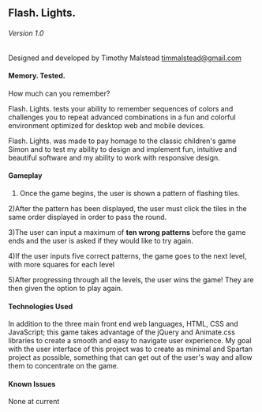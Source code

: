 ## Flash. Lights.

###### Version 1.0

Designed and developed by Timothy Malstead
timmalstead@gmail.com

#### Memory. Tested.

How much can you remember?

Flash. Lights. tests your ability to remember sequences of colors and challenges you to repeat advanced combinations in a fun and colorful environment optimized for desktop web and mobile devices.

Flash. Lights. was made to pay homage to the classic children's game Simon and to test my ability to design and implement fun, intuitive and beautiful software and my ability to work with responsive design.

#### Gameplay

1) Once the game begins, the user is shown a pattern of flashing tiles.

2)After the pattern has been displayed, the user must click the tiles in the same order displayed in order to pass the round.

3)The user can input a maximum of **ten wrong patterns** before the game ends and the user is asked if they would like to try again.

4)If the user inputs five correct patterns, the game goes to the next level, with more squares for each level

5)After progressing through all the levels, the user wins the game! They are then given the option to play again.

#### Technologies Used

In addition to the three main front end web languages, HTML, CSS and JavaScript; this game takes advantage of the jQuery and Animate.css libraries to create a smooth and easy to navigate user experience. My goal with the user interface of this project was to create as minimal and Spartan project as possible, something that can get out of the user's way and allow them to concentrate on the game.

#### Known Issues

None at current
